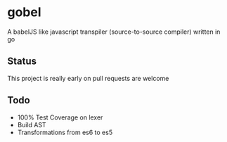 # gobel
A babelJS like javascript transpiler (source-to-source compiler) written in go

## Status
This project is really early on pull requests are welcome

## Todo
- 100% Test Coverage on lexer
- Build AST
- Transformations from es6 to es5
